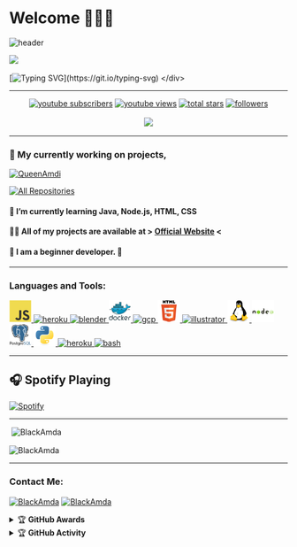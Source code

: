 # Welcome 🤗🤗🤗
![header](https://capsule-render.vercel.app/api?type=waving&color=random&text=Hi,%20I'm%20Black%20Amda&desc=Welcome%20To%20My%20Profile&animation=twinkling&fontSize=40&fontAlign=50&fontAlignY=20&descSize=20&descAlign=50&height=180&descAlignY=45) 


<img src="https://github.com/BlackAmda/BlackAmda/blob/main/BlackAmda.gif" width="200">


[![Typing SVG](https://readme-typing-svg.herokuapp.com?color=FF0000&center=true&vCenter=true&multiline=true&width=600&height=125&lines=%CE%B1.%CE%B7.%D1%82%CE%B5c%D0%BD+c%D1%8F%CE%B5%CF%89+(Since2016+%E0%A5%90);w%D1%94+%CE%B1r%D1%94+%CE%B1n%CF%83n%D1%87m%CF%83us.+w%D1%94+%CE%B1r%D1%94+l%D1%94g%C3%AD%CF%83n.;w%D1%94+d%CF%83+n%CF%83t+f%CF%83rg%C3%ADv%D1%94.+w%D1%94+d%CF%83+n%CF%83t+f%CF%83rg%D1%94t.;%D1%94%D1%85p%D1%94ct+us.)](https://git.io/typing-svg) </div>
     
</div>

  ---  
<p align="center">
  <a href="https://www.youtube.com/channel/UCZx8U1EU95-Wn9mH4dn15vQ?sub_confirmation=1">
    <img alt="youtube subscribers" title="Subscribe to my YouTube channel" src="https://custom-icon-badges.herokuapp.com/youtube/channel/subscribers/UCZx8U1EU95-Wn9mH4dn15vQ?color=%23E05D44&label=SUBSCRIBE&logo=video&logoColor=white&style=for-the-badge&labelColor=CE4630"/></a> 
  <a href="https://www.youtube.com/channel/UCZx8U1EU95-Wn9mH4dn15vQ">
    <img alt="youtube views" title="YouTube views" src="https://custom-icon-badges.herokuapp.com/youtube/channel/views/UCZx8U1EU95-Wn9mH4dn15vQ?color=%23E1AD0E&logo=video&logoColor=white&style=for-the-badge&labelColor=C79600"/></a> 
  <a href="https://github.com/BlackAmda?tab=repositories&sort=stargazers">
    <img alt="total stars" title="Total stars on GitHub" src="https://custom-icon-badges.herokuapp.com/badge/dynamic/json?logo=star&color=55960c&labelColor=488207&label=Stars&style=for-the-badge&query=%24.stars&url=https://api.github-star-counter.workers.dev/user/BlackAmda"/></a>
  <a href="https://github.com/BlackAmda?tab=followers">
    <img alt="followers" title="Follow me on Github" src="https://custom-icon-badges.herokuapp.com/github/followers/BlackAmda?color=236ad3&labelColor=1155ba&style=for-the-badge&logo=person-add&label=Follow&logoColor=white"/></a>
    </br></br>
  <a href="https://github.com/BlackAmda/QueenAmdi">
    <img src="https://komarev.com/ghpvc/?username=BlackAmda&label=Profile%20views&color=brightgreen&label=Profile+Views&style=plastic">
  </a>
  
</p>


---
### 🔭 My currently working on projects,

<p align="left">
  <a href="https://github.com/BlackAmda/QueenAmdi"><img width="282" src="https://denvercoder1-github-readme-stats.vercel.app/api/pin/?username=BlackAmda&repo=QueenAmdi&theme=highcontrast&bg_color=1F222E&title_color=CEFF00&icon_color=F8D866&hide_border=false&show_icons=true" alt="QueenAmdi"></a>
  
</p>
<p align="left">
  <a href="https://github.com/DenverCoder1?tab=repositories&sort=stargazers"><img alt="All Repositories" title="All Repositories" src="https://custom-icon-badges.herokuapp.com/badge/-All%20Repos-2962FF?style=for-the-badge&logoColor=white&logo=repo"/></a>
</p>

#### 🌱 I’m currently learning **Java, Node.js, HTML, CSS**

#### 👨‍💻 All of my projects are available at > [Official Website](https://amdaniwasa.com) <

#### 💫 **I am a beginner developer. 🌆**
---
<h3 align="left">Languages and Tools:</h3>
<p align="left"> <a href="https://developer.mozilla.org/en-US/docs/Web/JavaScript" target="_blank"> <img src="https://raw.githubusercontent.com/devicons/devicon/master/icons/javascript/javascript-original.svg" alt="javascript" width="40" height="40"/> </a><a href="https://heroku.com" target="_blank"> <img src="https://www.vectorlogo.zone/logos/heroku/heroku-icon.svg" alt="heroku" width="40" height="40"/> </a> <a href="https://www.blender.org/" target="_blank"> <img src="https://download.blender.org/branding/community/blender_community_badge_white.svg" alt="blender" width="40" height="40"/> </a> <a href="https://www.docker.com/" target="_blank"> <img src="https://raw.githubusercontent.com/devicons/devicon/master/icons/docker/docker-original-wordmark.svg" alt="docker" width="40" height="40"/> </a> <a href="https://cloud.google.com" target="_blank"> <img src="https://www.vectorlogo.zone/logos/google_cloud/google_cloud-icon.svg" alt="gcp" width="40" height="40"/> </a> <a href="https://www.w3.org/html/" target="_blank"> <img src="https://raw.githubusercontent.com/devicons/devicon/master/icons/html5/html5-original-wordmark.svg" alt="html5" width="40" height="40"/> </a> <a href="https://www.adobe.com/in/products/illustrator.html" target="_blank"> <img src="https://www.vectorlogo.zone/logos/adobe_illustrator/adobe_illustrator-icon.svg" alt="illustrator" width="40" height="40"/> </a> <a href="https://www.linux.org/" target="_blank"> <img src="https://raw.githubusercontent.com/devicons/devicon/master/icons/linux/linux-original.svg" alt="linux" width="40" height="40"/> </a> <a href="https://nodejs.org" target="_blank"> <img src="https://raw.githubusercontent.com/devicons/devicon/master/icons/nodejs/nodejs-original-wordmark.svg" alt="nodejs" width="40" height="40"/> </a> <a href="https://www.postgresql.org" target="_blank"> <img src="https://raw.githubusercontent.com/devicons/devicon/master/icons/postgresql/postgresql-original-wordmark.svg" alt="postgresql" width="40" height="40"/> </a> <a href="https://www.python.org" target="_blank"> <img src="https://raw.githubusercontent.com/devicons/devicon/master/icons/python/python-original.svg" alt="python" width="40" height="40"/> </a><a href="https://replit.com/~" target="_blank"> <img src="https://www.vectorlogo.zone/logos/replit/replit-ar21.svg" alt="heroku" /> </a> <a href="https://www.gnu.org/software/bash/" target="_blank"> <img src="https://www.vectorlogo.zone/logos/gnu_bash/gnu_bash-icon.svg" alt="bash" width="40" height="40"/> </a> </p>

---
## 🎧 Spotify Playing

[![Spotify](https://black-amda.vercel.app/api/spotify)](https://open.spotify.com/user/byk2qmulgj77v7sjv55pl0jjy)

---

<p>&nbsp;<img align="center" src="https://github-readme-stats.vercel.app/api?username=BlackAmda&show_icons=true&theme=highcontrast" alt="BlackAmda" /></p>

<p><img align="center" src="https://github-readme-streak-stats.herokuapp.com/?user=BlackAmda&theme=highcontrast" alt="BlackAmda" /></p>
</details>

---
<h3 align="left">Contact Me:</h3>
<p align="left">
<a href="https://www.instagram.com/amda_niwasa_official/" target="blank"><img align="center" src="https://cdn.jsdelivr.net/npm/simple-icons@3.0.1/icons/instagram.svg" alt="BlackAmda" height="30" width="40" /></a>
<a href="https://www.reddit.com/user/Black_Amda" target="blank"><img align="center" src="https://cdn.jsdelivr.net/npm/simple-icons@3.0.1/icons/reddit.svg" alt="BlackAmda" height="30" width="40" /></a>
</p>

<details>
    <summary>&#127942 <b>GitHub Awards</b></summary><br/>

![Github Trophy](https://github-profile-trophy.vercel.app/?username=BlackAmda)

</details>

<details>
    <summary>&#127942 <b>GitHub Activity</b></summary><br/>

![Metrics](https://metrics.lecoq.io/BlackAmda?template=classic&followup=1&isocalendar=1&languages=1&isocalendar.duration=half-year&config.timezone=IndiaStandardTime%2FIstanbul)

[![News](https://github-readme-stats.vercel.app/api/pin/?username=BlackAmda&theme=highcontrast&repo=QueenAmdi)](https://github.com/BlackAmda/QueenAmdi)

</details>


